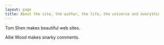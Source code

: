 ```yaml
---
layout: page
title: About the site, the author, the life, the universe and everything more.
---
```


Tom Shen makes beautiful web sites.

Allie Wood makes snarky comments.